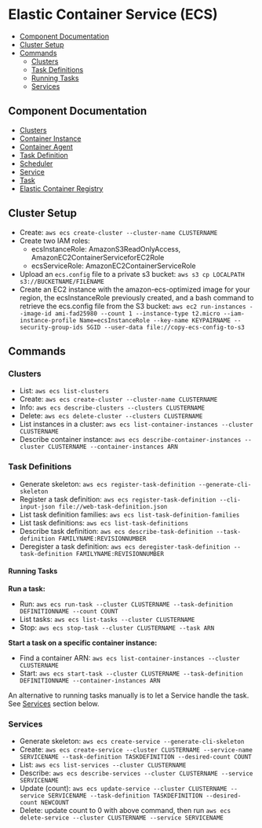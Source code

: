 # Elastic Container Service (ECS)

* [Component Documentation](#component-documentation)
* [Cluster Setup](#cluster-setup)
* [Commands](#commands)
  * [Clusters](#clusters)
  * [Task Definitions](#task-definitions)
  * [Running Tasks](#running-tasks)
  * [Services](#services)

## Component Documentation

* [Clusters](https://docs.aws.amazon.com/AmazonECS/latest/developerguide/ECS_clusters.html#cluster_concepts)
* [Container Instance](https://docs.aws.amazon.com/AmazonECS/latest/developerguide/ECS_instances.html)
* [Container Agent](https://docs.aws.amazon.com/AmazonECS/latest/developerguide/ECS_agent.html)
* [Task Definition](https://docs.aws.amazon.com/AmazonECS/latest/developerguide/task_definitions.html)
* [Scheduler](https://docs.aws.amazon.com/AmazonECS/latest/developerguide/scheduling_tasks.html)
* [Service](https://docs.aws.amazon.com/AmazonECS/latest/developerguide/ecs_services.html)
* [Task](https://docs.aws.amazon.com/AmazonECS/latest/developerguide/ecs_run_task.html)
* [Elastic Container Registry](https://aws.amazon.com/ecr/)

## Cluster Setup

* Create: `aws ecs create-cluster --cluster-name CLUSTERNAME`
* Create two IAM roles:
  * ecsInstanceRole: AmazonS3ReadOnlyAccess, AmazonEC2ContainerServiceforEC2Role
  * ecsServiceRole: AmazonEC2ContainerServiceRole
* Upload an `ecs.config` file to a private s3 bucket: `aws s3 cp LOCALPATH s3://BUCKETNAME/FILENAME`
* Create an EC2 instance with the amazon-ecs-optimized image for your region, the ecsInstanceRole previously created, and a bash command to retrieve the ecs.config file from the S3 bucket: `aws ec2 run-instances --image-id ami-fad25980 --count 1 --instance-type t2.micro --iam-instance-profile Name=ecsInstanceRole --key-name KEYPAIRNAME --security-group-ids SGID --user-data file://copy-ecs-config-to-s3`

## Commands

### Clusters

* List: `aws ecs list-clusters`
* Create: `aws ecs create-cluster --cluster-name CLUSTERNAME`
* Info: `aws ecs describe-clusters --clusters CLUSTERNAME`
* Delete: `aws ecs delete-cluster --clusters CLUSTERNAME`
* List instances in a cluster: `aws ecs list-container-instances --cluster CLUSTERNAME`
* Describe container instance: `aws ecs describe-container-instances --cluster CLUSTERNAME --container-instances ARN`

### Task Definitions

* Generate skeleton: `aws ecs register-task-definition --generate-cli-skeleton`
* Register a task definition: `aws ecs register-task-definition --cli-input-json file://web-task-definition.json`
* List task definition families: `aws ecs list-task-definition-families`
* List task definitions: `aws ecs list-task-definitions`
* Describe task definition: `aws ecs describe-task-definition --task-definition FAMILYNAME:REVISIONNUMBER`
* Deregister a task definition: `aws ecs deregister-task-definition --task-definition FAMILYNAME:REVISIONNUMBER`

#### Running Tasks

**Run a task:**

* Run: `aws ecs run-task --cluster CLUSTERNAME --task-definition DEFINITIONNAME --count COUNT`
* List tasks: `aws ecs list-tasks --cluster CLUSTERNAME`
* Stop: `aws ecs stop-task --cluster CLUSTERNAME --task ARN`

**Start a task on a specific container instance:**

* Find a container ARN: `aws ecs list-container-instances --cluster CLUSTERNAME`
* Start: `aws ecs start-task --cluster CLUSTERNAME --task-definition DEFINITIONNAME --container-instances ARN`

An alternative to running tasks manually is to let a Service handle the task. See [Services](#services) section below.

### Services

* Generate skeleton: `aws ecs create-service --generate-cli-skeleton`
* Create: `aws ecs create-service --cluster CLUSTERNAME --service-name SERVICENAME --task-definition TASKDEFINITION --desired-count COUNT`
* List: `aws ecs list-services --cluster CLUSTERNAME`
* Describe: `aws ecs describe-services --cluster CLUSTERNAME --service SERVICENAME`
* Update (count): `aws ecs update-service --cluster CLUSTERNAME --service SERVICENAME --task-definition TASKDEFINITION --desired-count NEWCOUNT`
* Delete: update count to 0 with above command, then run `aws ecs delete-service --cluster CLUSTERNAME --service SERVICENAME`
